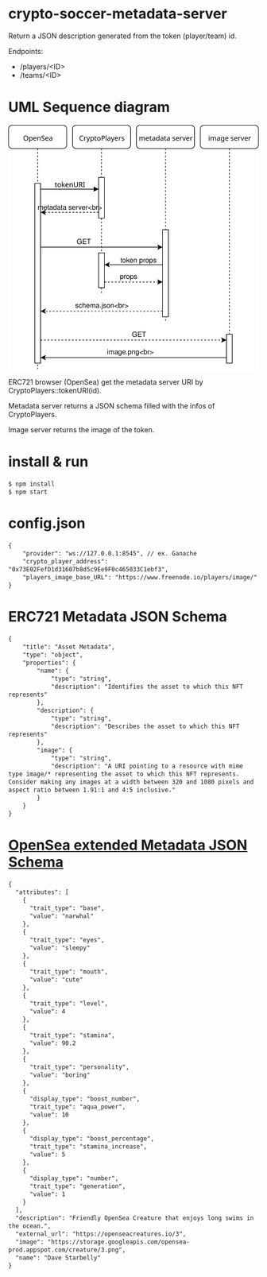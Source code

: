 # crypto-soccer-metadata-server
Return a JSON description generated from the token (player/team) id.


Endpoints:
* /players/\<ID>
* /teams/\<ID>

# UML Sequence diagram  

![Alt](./doc/flow_diagram.svg)

ERC721 browser (OpenSea) get the metadata server URI by CryptoPlayers::tokenURI(id).

Metadata server returns a JSON schema filled with the infos of CryptoPlayers.

Image server returns the image of the token.

# install & run
``` 
$ npm install
$ npm start
```

# config.json
```
{
    "provider": "ws://127.0.0.1:8545", // ex. Ganache
    "crypto_player_address": "0x73E02FefD1d31607b8d5c9Ee9F0c465033C1ebf3", 
    "players_image_base_URL": "https://www.freenode.io/players/image/"
}
```

# ERC721 Metadata JSON Schema 
```
{
    "title": "Asset Metadata",
    "type": "object",
    "properties": {
        "name": {
            "type": "string",
            "description": "Identifies the asset to which this NFT represents"
        },
        "description": {
            "type": "string",
            "description": "Describes the asset to which this NFT represents"
        },
        "image": {
            "type": "string",
            "description": "A URI pointing to a resource with mime type image/* representing the asset to which this NFT represents. Consider making any images at a width between 320 and 1080 pixels and aspect ratio between 1.91:1 and 4:5 inclusive."
        }
    }
}
```

# [OpenSea extended Metadata JSON Schema](https://docs.opensea.io/docs/2-adding-metadata)
```
{
  "attributes": [
    {
      "trait_type": "base", 
      "value": "narwhal"
    }, 
    {
      "trait_type": "eyes", 
      "value": "sleepy"
    }, 
    {
      "trait_type": "mouth", 
      "value": "cute"
    }, 
    {
      "trait_type": "level", 
      "value": 4
    }, 
    {
      "trait_type": "stamina", 
      "value": 90.2
    }, 
    {
      "trait_type": "personality", 
      "value": "boring"
    }, 
    {
      "display_type": "boost_number", 
      "trait_type": "aqua_power", 
      "value": 10
    }, 
    {
      "display_type": "boost_percentage", 
      "trait_type": "stamina_increase", 
      "value": 5
    }, 
    {
      "display_type": "number", 
      "trait_type": "generation", 
      "value": 1
    }
  ], 
  "description": "Friendly OpenSea Creature that enjoys long swims in the ocean.", 
  "external_url": "https://openseacreatures.io/3", 
  "image": "https://storage.googleapis.com/opensea-prod.appspot.com/creature/3.png", 
  "name": "Dave Starbelly"
}
```

